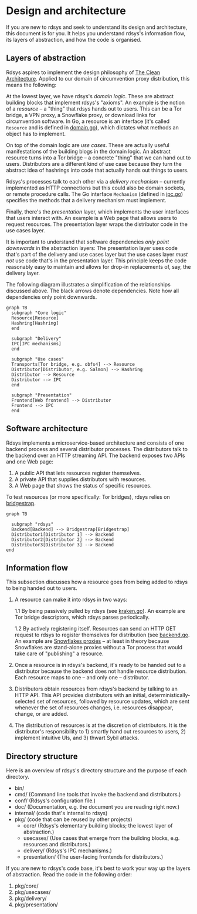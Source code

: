 Design and architecture
=======================

If you are new to rdsys and seek to understand its design and architecture, this
document is for you.  It helps you understand rdsys's information flow, its
layers of abstraction, and how the code is organised.

Layers of abstraction
---------------------

Rdsys aspires to implement the design philosophy of [The Clean
Architecture](https://blog.cleancoder.com/uncle-bob/2012/08/13/the-clean-architecture.html).
Applied to our domain of circumvention proxy distribution, this means the
following:

At the lowest layer, we have rdsys's *domain logic*.  These are abstract
building blocks that implement rdsys's "axioms".  An example is the notion of a
*resource* – a "thing" that rdsys hands out to users.  This can be a Tor bridge,
a VPN proxy, a Snowflake proxy, or download links for circumvention software.
In Go, a resource is an interface (it's called `Resource` and is defined in
[domain.go](https://gitlab.torproject.org/tpo/anti-censorship/rdsys/-/blob/master/pkg/core/domain.go)),
which dictates what methods an object has to implement.

On top of the domain logic are *use cases*.  These are actually useful
manifestations of the building blogs in the domain logic.  An abstract resource
turns into a Tor bridge – a concrete "thing" that we can hand out to users.
Distributors are a different kind of use case because they turn the abstract
idea of hashrings into code that actually hands out things to users.

Rdsys's processes talk to each other via a *delivery mechanism* – currently
implemented as HTTP connections but this could also be domain sockets, or remote
procedure calls.  The Go interface `Mechanism` (defined in
[ipc.go](https://gitlab.torproject.org/tpo/anti-censorship/rdsys/-/blob/master/pkg/delivery/ipc.go))
specifies the methods that a delivery mechanism must implement.

Finally, there's the *presentation* layer, which implements the user interfaces
that users interact with.  An example is a Web page that allows users to request
resources.  The presentation layer wraps the distributor code in the use cases
layer.

It is important to understand that software dependencies *only point downwards*
in the abstraction layers: The presentation layer uses code that's part of the
delivery and use cases layer but the use cases layer *must not* use code that's
in the presentation layer.  This principle keeps the code reasonably easy to
maintain and allows for drop-in replacements of, say, the delivery layer.

The following diagram illustrates a simplification of the relationships
discussed above.  The black arrows denote dependencies.  Note how all
dependencies only point downwards.

```mermaid
graph TB
  subgraph "Core logic"
  Resource[Resource]
  Hashring[Hashring]
  end

  subgraph "Delivery"
  IPC[IPC mechanisms]
  end

  subgraph "Use cases"
  Transports[Tor bridge, e.g. obfs4] --> Resource
  Distributor[Distributor, e.g. Salmon] --> Hashring
  Distributor --> Resource
  Distributor --> IPC
  end

  subgraph "Presentation"
  Frontend[Web frontend] --> Distributor
  Frontend --> IPC
  end
```

Software architecture
---------------------

Rdsys implements a microservice-based architecture and consists of one backend
process and several distributor processes.  The distributors talk to the backend
over an HTTP streaming API.  The backend exposes two APIs and one Web page:

1. A public API that lets resources register themselves.
2. A private API that supplies distributors with resources.
3. A Web page that shows the status of specific resources.

To test resources (or more specifically: Tor bridges), rdsys relies on
[bridgestrap](https://gitlab.torproject.org/tpo/anti-censorship/bridgestrap).

```mermaid
graph TB

  subgraph "rdsys"
  Backend[Backend] --> Bridgestrap[Bridgestrap]
  Distributor1[Distributor 1] --> Backend
  Distributor2[Distributor 2] --> Backend
  Distributor3[Distributor 3] --> Backend
end
```

Information flow
----------------

This subsection discusses how a resource goes from being added to rdsys to being
handed out to users.

1. A resource can make it into rdsys in two ways:

   1.1 By being passively pulled by rdsys (see
       [kraken.go](https://gitlab.torproject.org/tpo/anti-censorship/rdsys/-/blob/master/internal/kraken.go)).
       An example are Tor bridge descriptors, which rdsys parses periodically.

   1.2 By actively registering itself.  Resources can send an HTTP GET request
       to rdsys to register themselves for distribution (see
       [backend.go](https://gitlab.torproject.org/tpo/anti-censorship/rdsys/-/blob/master/internal/backend.go).
       An example are [Snowflakes proxies](https://snowflake.torproject.org) –
       at least in theory because Snowflakes are stand-alone proxies without a
       Tor process that would take care of "publishing" a resource.

2. Once a resource is in rdsys's backend, it's ready to be handed out to a
   distributor because the backend does not handle resource distribution.  Each
   resource maps to one – and only one – distributor.

3. Distributors obtain resources from rdsys's backend by talking to an HTTP API.
   This API provides distributors with an initial, deterministically-selected
   set of resources, followed by resource updates, which are sent whenever the
   set of resources changes, i.e. resources disappear, change, or are added.

4. The distribution of resources is at the discretion of distributors.  It is
   the distributor's responsibility to 1) smartly hand out resources to users,
   2) implement intuitive UIs, and 3) thwart Sybil attacks.

Directory structure
-------------------

Here is an overview of rdsys's directory structure and the purpose of each
directory.

* bin/ 
* cmd/ (Command line tools that invoke the backend and distributors.)
* conf/ (Rdsys's configuration file.)
* doc/ (Documentation, e.g. the document you are reading right now.)
* internal/ (code that's internal to rdsys)
* pkg/ (code that can be reused by other projects)
  - core/ (Rdsys's elementary building blocks; the lowest layer of abstraction.)
  - usecases/ (Use cases that emerge from the building blocks, e.g. resources and distributors.)
  - delivery/ (Rdsys's IPC mechanisms.)
  - presentation/ (The user-facing frontends for distributors.)

If you are new to rdsys's code base, it's best to work your way up the layers
of abstraction.  Read the code in the following order:

1. pkg/core/
2. pkg/usecases/
3. pkg/delivery/
4. pkg/presentation/
